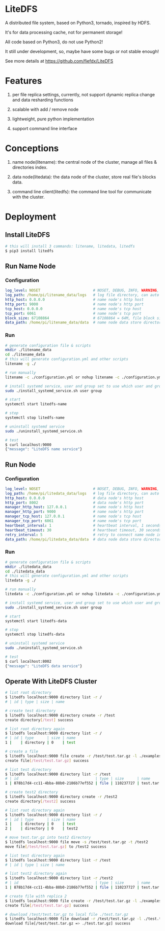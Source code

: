 # LiteDFS

A distributed file system, based on Python3, tornado, inspired by HDFS.

It's for data processing cache, not for permanent storage!

All code based on Python3, do not use Python2!

It still under development, so, maybe have some bugs or not stable enough!

See more details at https://github.com/fiefdx/LiteDFS

# Features

1. per file replica settings, currently, not support dynamic replica change and data resharding functions

2. scalable with add / remove node

3. lightweight, pure python implementation

4. support command line interface

# Conceptions

1. name node(litename): the central node of the cluster, manage all files & directories index.

2. data node(litedata): the data node of the cluster, store real file's blocks data.

3. command line client(litedfs): the command line tool for communicate with the cluster.

# Deployment

## Install LiteDFS
```bash
# this will install 3 commands: litename, litedata, litedfs
$ pip3 install litedfs
```

## Run Name Node

### Configuration
```yaml
log_level: NOSET                        # NOSET, DEBUG, INFO, WARNING, ERROR, CRITICAL
log_path: /home/pi/litename_data/logs   # log file directory, can auto generate by litename
http_host: 0.0.0.0                      # name node's http host
http_port: 9000                         # name node's http port
tcp_host: 0.0.0.0                       # name node's tcp host
tcp_port: 6061                          # name node's tcp port
block_size: 67108864                    # 67108864 = 64M, file block size
data_path: /home/pi/litename_data/data  # name node data store directory, can auto generate by litename
```

### Run
```bash
# generate configuration file & scripts
mkdir ./litename_data
cd ./litename_data
# this will generate configuration.yml and other scripts
litename -g ./

# run manually
litename -c ./configuration.yml or nohup litename -c ./configuration.yml > /dev/null 2>&1 &

# install systemd service, user and group set to use which user and group to run litename
sudo ./install_systemd_service.sh user group

# start
systemctl start litedfs-name

# stop
systemctl stop litedfs-name

# uninstall systemd service
sudo ./uninstall_systemd_service.sh

# test
$ curl localhost:9000
{"message": "LiteDFS name service"}
```

## Run Node

### Configuration
```yaml
log_level: NOSET                        # NOSET, DEBUG, INFO, WARNING, ERROR, CRITICAL
log_path: /home/pi/litedata_data/logs   # log file directory, can auto generate by litedata
http_host: 0.0.0.0                      # data node's http host
http_port: 8002                         # data node's http port
manager_http_host: 127.0.0.1            # name node's http host
manager_http_port: 9000                 # name node's http port
manager_tcp_host: 127.0.0.1             # name node's tcp host
manager_tcp_port: 6061                  # name node's tcp port
heartbeat_interval: 1                   # heartbeat interval, 1 seconds
heartbeat_timeout: 30                   # heartbeat timeout, 30 seconds
retry_interval: 5                       # retry to connect name node interval, when lost connection, 5 seconds
data_path: /home/pi/litedata_data/data  # data node data store directory, can auto generate by litedata
```

### Run
```bash
# generate configuration file & scripts
mkdir ./litedata_data
cd ./litedata_data
# this will generate configuration.yml and other scripts
litedata -g ./

# run manually
litedata -c ./configuration.yml or nohup litedata -c ./configuration.yml > /dev/null 2>&1 &

# install systemd service, user and group set to use which user and group to run litedata
sudo ./install_systemd_service.sh user group

# start
systemctl start litedfs-data

# stop
systemctl stop litedfs-data

# uninstall systemd service
sudo ./uninstall_systemd_service.sh

# test
$ curl localhost:8002
{"message": "LiteDFS data service"}
```

## Operate With LiteDFS Cluster
```bash
# list root directory
$ litedfs localhost:9000 directory list -r /
# | id | type | size | name

# create test directory
$ litedfs localhost:9000 directory create -r /test
create directory[/test] success

# list root directory again
$ litedfs localhost:9000 directory list -r /
# | id | type      | size | name
1 |    | directory | 0    | test

# create a file
$ litedfs localhost:9000 file create -r /test/test.tar.gz -l ./examples.tar.gz 
create file[/test/test.tar.gz] success

# list test directory
$ litedfs localhost:9000 directory list -r /test
# | id                                   | type | size      | name       
1 | 878b17d4-cc11-4bba-88b0-2186b77ef552 | file | 110237727 | test.tar.gz

# create test2 directory
$ litedfs localhost:9000 directory create -r /test2
create directory[/test2] success

# list root directory again
$ litedfs localhost:9000 directory list -r /
# | id | type      | size | name 
1 |    | directory | 0    | test 
2 |    | directory | 0    | test2

# move test.tar.gz into test2 directory
$ litedfs localhost:9000 file move -s /test/test.tar.gz -t /test2
move file[/test/test.tar.gz] to /test2 success

# list test directory again
$ litedfs localhost:9000 directory list -r /test
# | id | type | size | name

# list test2 directory again
$ litedfs localhost:9000 directory list -r /test2
# | id                                   | type | size      | name       
1 | 878b17d4-cc11-4bba-88b0-2186b77ef552 | file | 110237727 | test.tar.gz

# create file with replica 2
$ litedfs localhost:9000 file create -r /test/test.tar.gz -l ./examples.tar.gz -R 2
create file[/test/test.tar.gz] success

# download /test/test.tar.gz to local file ./test.tar.gz
$ litedfs localhost:9000 file download -r /test/test.tar.gz -l ./test.tar.gz
download file[/test/test.tar.gz => ./test.tar.gz] success
```
